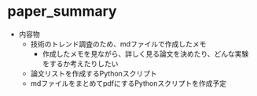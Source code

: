 # paper_summary
* 内容物
  * 技術のトレンド調査のため、mdファイルで作成したメモ
    *  作成したメモを見ながら、詳しく見る論文を決めたり、どんな実験をするか考えたりしたい
  * 論文リストを作成するPythonスクリプト
  * mdファイルをまとめてpdfにするPythonスクリプトを作成予定

